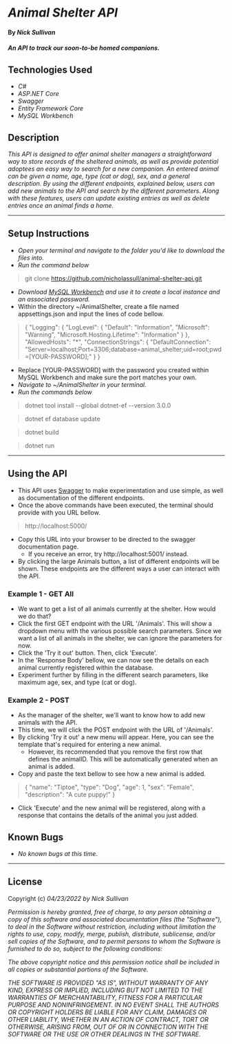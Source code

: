 # _Animal Shelter API_

#### By _**Nick Sullivan**_

#### _An API to track our soon-to-be homed companions._

## Technologies Used

* _C#_
* _ASP.NET Core_
* _Swagger_
* _Entity Framework Core_
* _MySQL Workbench_

## Description

_This API is designed to offer animal shelter managers a straightforward way to store records of the sheltered animals, as well as provide potential adoptees an easy way to search for a new companion. An entered animal can be given a name, age, type (cat or dog), sex, and a general description. By using the different endpoints, explained below, users can add new animals to the API and search by the different parameters. Along with these features, users can update existing entries as well as delete entries once an animal finds a home._

---
## Setup Instructions

* _Open your terminal and navigate to the folder you'd like to download the files into._
* _Run the command below_
> git clone https://github.com/nicholassull/animal-shelter-api.git
* _Download [MySQL Workbench](https://www.mysql.com/products/workbench/) and use it to create a local instance and an associated password._
* Within the directory ~/AnimalShelter, create a file named appsettings.json and input the lines of code bellow.
> {
  "Logging": {
    "LogLevel": {
      "Default": "Information",
      "Microsoft": "Warning",
      "Microsoft.Hosting.Lifetime": "Information"
    }
  },
  "AllowedHosts": "*",
  "ConnectionStrings": {
    "DefaultConnection": "Server=localhost;Port=3306;database=animal_shelter;uid=root;pwd=[YOUR-PASSWORD];"
  }
}
  * Replace [YOUR-PASSWORD] with the password you created within MySQL Workbench and make sure the port matches your own.
* _Navigate to ~/AnimalShelter in your terminal._
* _Run the commands below_
>dotnet tool install --global dotnet-ef --version 3.0.0

>dotnet ef database update

>dotnet build

>dotnet run
---
## Using the API
* This API uses [Swagger](https://swagger.io/) to make experimentation and use simple, as well as documentation of the different endpoints.
* Once the above commands have been executed, the terminal should provide with you URL bellow.
> http://localhost:5000/
* Copy this URL into your browser to be directed to the swagger documentation page.
  * If you receive an error, try http://localhost:5001/ instead.
* By clicking the large Animals button, a list of different endpoints will be shown. These endpoints are the different ways a user can interact with the API.
### Example 1 - GET All
* We want to get a list of all animals currently at the shelter. How would we do that?
* Click the first GET endpoint with the URL '/Animals'. This will show a dropdown menu with the various possible search parameters. Since we want a list of all animals in the shelter, we can ignore the parameters for now.
* Click the 'Try it out' button. Then, click 'Execute'.
* In the 'Response Body' bellow, we can now see the details on each animal currently registered within the database.
* Experiment further by filling in the different search parameters, like maximum age, sex, and type (cat or dog).
### Example 2 - POST
* As the manager of the shelter, we'll want to know how to add new animals with the API.
* This time, we will click the POST endpoint with the URL of '/Animals'.
* By clicking 'Try it out' a new menu will appear. Here, you can see the template that's required for entering a new animal. 
  * However, its recommended that you remove the first row that defines the animalID. This will be automatically generated when an animal is added.
* Copy and paste the text bellow to see how a new animal is added.
>{
  "name": "Tiptoe",
  "type": "Dog",
  "age": 1,
  "sex": "Female",
  "description": "A cute puppy!"
}
* Click 'Execute' and the new animal will be registered, along with a response that contains the details of the animal you just added.
## Known Bugs

* _No known bugs at this time._

---
## License

Copyright (c) _04/23/2022_ _by Nick Sullivan_


_Permission is hereby granted, free of charge, to any person obtaining a copy of this software and associated documentation files (the "Software"), to deal in the Software without restriction, including without limitation the rights to use, copy, modify, merge, publish, distribute, sublicense, and/or sell copies of the Software, and to permit persons to whom the Software is furnished to do so, subject to the following conditions:_

_The above copyright notice and this permission notice shall be included in all copies or substantial portions of the Software._

_THE SOFTWARE IS PROVIDED "AS IS", WITHOUT WARRANTY OF ANY KIND, EXPRESS OR IMPLIED, INCLUDING BUT NOT LIMITED TO THE WARRANTIES OF MERCHANTABILITY, FITNESS FOR A PARTICULAR PURPOSE AND NONINFRINGEMENT. IN NO EVENT SHALL THE AUTHORS OR COPYRIGHT HOLDERS BE LIABLE FOR ANY CLAIM, DAMAGES OR OTHER LIABILITY, WHETHER IN AN ACTION OF CONTRACT, TORT OR OTHERWISE, ARISING FROM, OUT OF OR IN CONNECTION WITH THE SOFTWARE OR THE USE OR OTHER DEALINGS IN THE SOFTWARE._